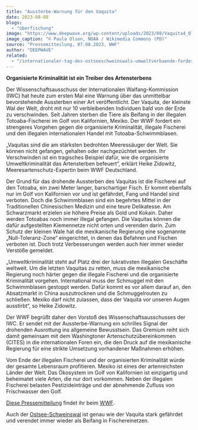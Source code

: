 ```yaml
---
title: "Aussterbe-Warnung für den Vaquita"
date: 2023-08-08
blogs: 
  - "überfischung"
image: "https://www.deepwave.org/wp-content/uploads/2023/08/Vaquita4_Olson_NOAA.jpg"
image_caption: "© Paula Olson, NOAA / Wikimedia Commons (PD)"
source: "Pressemitteilung, 07.08.2023, WWF"
author: "DEEPWAVE"
related: 
  - "/internationaler-tag-des-ostseeschweinswals-umweltverbaende-fordern-ende-der-stellnetzfischerei-in-verbreitungsgebiet/"
---
```


**Organisierte Kriminalität ist ein Treiber des Artensterbens**

Der Wissenschaftsausschuss der Internationalen Walfang-Kommission (IWC) hat heute zum ersten Mal eine Warnung über das unmittelbar bevorstehende Aussterben einer Art veröffentlicht. Der Vaquita, der kleinste Wal der Welt, droht mit nur 10 verbleibenden Individuen bald von der Erde zu verschwinden. Seit Jahren sterben die Tiere als Beifang in der illegalen Totoaba-Fischerei im Golf von Kalifornien, Mexiko. Der WWF fordert ein strengeres Vorgehen gegen die organisierte Kriminalität, illegale Fischerei und den illegalen internationalen Handel mit Totoaba-Schwimmblasen.

„Vaquitas sind die am stärksten bedrohten Meeressäuger der Welt. Sie können nicht gefangen, gehalten oder nachgezüchtet werden. Ihr Verschwinden ist ein tragisches Beispiel dafür, wie die organisierte Umweltkriminalität das Artensterben befeuert“, erklärt Heike Zidowitz, Meeresartenschutz-Expertin beim WWF Deutschland.

Der Grund für das drohende Aussterben des Vaquitas ist die Fischerei auf den Totoaba, ein zwei Meter langer, barschartiger Fisch. Er kommt ebenfalls nur im Golf von Kalifornien vor und ist gefährdet, Fang und Handel sind verboten. Doch die Schwimmblasen sind ein begehrtes Mittel in der Traditionellen Chinesischen Medizin und eine teure Delikatesse. Am Schwarzmarkt erzielen sie höhere Preise als Gold und Kokain. Daher werden Totoabas noch immer illegal gefangen. Die Vaquitas können die dafür aufgestellten Kiemennetze nicht orten und verenden darin. Zum Schutz der kleinen Wale hat die mexikanische Regierung eine sogenannte „Null-Toleranz-Zone“ eingerichtet, in denen das Befahren und Fischen verboten ist. Doch trotz Verbesserungen werden auch hier immer wieder Verstöße gemeldet.

„Umweltkriminalität steht auf Platz drei der lukrativsten illegalen Geschäfte weltweit. Um die letzten Vaquitas zu retten, muss die mexikanische Regierung noch härter gegen die illegale Fischerei und die organisierte Kriminalität vorgehen. International muss der Schmuggel mit den Schwimmblasen gestoppt werden. Dafür kommt es vor allem darauf an, den Absatzmarkt in China auszutrocknen und die Schmuggelrouten zu schließen. Mexiko darf nicht zulassen, dass der Vaquita vor unseren Augen ausstirbt“, so Heike Zidowitz.

Der WWF begrüßt daher den Vorstoß des Wissenschaftsausschusses der IWC. Er sendet mit der Aussterbe-Warnung ein schrilles Signal der drohenden Ausrottung ins allgemeine Bewusstsein. Das Gremium reiht sich damit gemeinsam mit dem Washingtoner Artenschutzübereinkommen (CITES) in die internationalen Foren ein, die den Druck auf die mexikanische Regierung für eine strikte Umsetzung vorhandener Maßnahmen erhöhen.

Vom Ende der illegalen Fischerei und der organisierten Kriminalität würde der gesamte Lebensraum profitieren. Mexiko ist eines der artenreichsten Länder der Welt. Das Ökosystem im Golf von Kalifornien ist einzigartig und beheimatet viele Arten, die nur dort vorkommen. Neben der illegalen Fischerei belasten Pestizideinträge und der abnehmende Zufluss von Frischwasser den Golf.

[Diese Pressemitteilung](https://www.wwf.de/2023/august/aussterbe-warnung-fuer-den-vaquita) findet ihr beim [WWF](https://www.wwf.de/).

Auch der [Ostsee-Schweinswal](https://www.deepwave.org/internationaler-tag-des-ostseeschweinswals-umweltverbaende-fordern-ende-der-stellnetzfischerei-in-verbreitungsgebiet/) ist genau wie der Vaquita stark gefährdet und verendet immer wieder als Beifang in Fischereinetzen.

